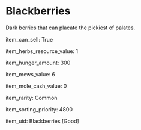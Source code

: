 # Blackberries

Dark berries that can placate the pickiest of palates.

item_can_sell: True

item_herbs_resource_value: 1

item_hunger_amount: 300

item_mews_value: 6

item_mole_cash_value: 0

item_rarity: Common

item_sorting_priority: 4800

item_uid: Blackberries [Good]